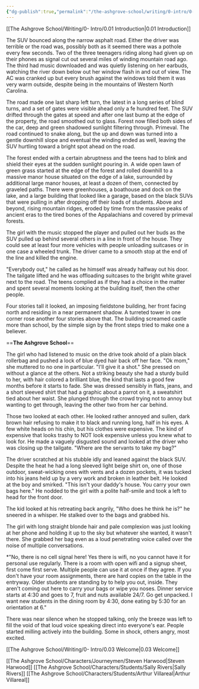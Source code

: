 ```yaml
---
{"dg-publish":true,"permalink":"/the-ashgrove-school/writing/0-intro/0-02-arrivals-two-days-earlier/"}
---
```


[[The Ashgrove School/Writing/0- Intro/0.01 Introduction\|0.01 Introduction]]

The SUV bounced along the narrow asphalt road. Either the driver was terrible or the road was, possibly both as it seemed there was a pothole every few seconds. Two of the three teenagers riding along had given up on their phones as signal cut out several miles of winding mountain road ago. The third had music downloaded and was quietly listening on her earbuds, watching the river down below out her window flash in and out of view. The AC was cranked up but every brush against the windows told them it was very warm outside, despite being in the mountains of Western North Carolina.

The road made one last sharp left turn, the latest in a long series of blind turns, and a set of gates were visible ahead only a fe hundred feet. The SUV drifted through the gates at speed and after one last bump at the edge of the property, the road smoothed out to glass. Forest now filled both sides of the car, deep and green shadowed sunlight filtering through. Primeval. The road continued to snake along, but the up and down was turned into a gentle downhill slope and eventual the winding ended as well, leaving the SUV hurtling toward a bright spot ahead on the road. 

The forest ended with a certain abruptness and the teens had to blink and shield their eyes at the sudden sunlight pouring in. A wide open lawn of green grass started at the edge of the forest and rolled downhill to a massive manor house situated on the edge of a lake, surrounded by additional large manor houses, at least a dozen of them, connected by graveled paths. There were greenhouses, a boathouse and dock on the lake, and a large building that looked like a garage, based on the black SUVs that were pulling in after dropping off their loads of students. Above and beyond, rising mountain ridges, eroded by time from the massive peaks of ancient eras to the tired bones of the Appalachians and covered by primeval forests. 

The girl with the music stopped the player and pulled out her buds as the SUV pulled up behind several others in a line in front of the house. They could see at least four more vehicles with people unloading suitcases or in one case a wheeled trunk. The driver came to a smooth stop at the end of the line and killed the engine. 

"Everybody out," he called as he himself was already halfway out his door. The tailgate lifted and he was offloading suitcases to the bright white gravel next to the road. The teens complied as if they had a choice in the matter and spent several moments looking at the building itself, then the other people. 

Four stories tall it looked, an imposing fieldstone building, her front facing north and residing in a near permanent shadow. A turreted tower in one corner rose another four stories above that. The building screamed castle more than school, by the simple sign by the front steps tried to make one a believer. 

==**The Ashgrove School**==

The girl who had listened to music on the drive took ahold of a plain black rollerbag and pushed a lock of blue dyed hair back off her face. "Ok mom," she muttered to no one in particular. "I'll give it a shot." She pressed on without a glance at the others. Not a striking beauty she had a sturdy build to her, with hair colored a brilliant blue, the kind that lasts a good few months before it starts to fade. She was dressed sensibly in flats, jeans, and a short sleeved shirt that had a graphic about a parrot on it, a sweatshirt tied about her waist. She plunged through the crowd trying not to annoy but wanting to get through, leaving the other two from her car behind. 

Those two looked at each other. He looked rather annoyed and sullen, dark brown hair refusing to make it to black and running long, half in his eyes. A few white heads on his chin, but his clothes were expensive. The kind of expensive that looks trashy to NOT look expensive unless you knew what to look for. He made a vaguely disgusted sound and looked at the driver who was closing up the tailgate. "Where are the servants to take my bag?"

The driver scratched at his stubble idly and leaned against the black SUV. Despite the heat he had a long sleeved light beige shirt on, one of those outdoor, sweat-wicking ones with vents and a dozen pockets, it was tucked into his jeans held up by a very work and broken in leather belt. He looked at the boy and smirked. "This isn't your daddy's house. You carry your own bags here." He nodded to the girl with a polite half-smile and took a left to head for the front door. 

The kid looked at his retreating back angrily, "Who does he think he is?" he sneered in a whisper. He stalked over to the bags and grabbed his. 

The girl with long straight blonde hair and pale complexion was just looking at her phone and holding it up to the sky but whatever she wanted, it wasn't there. She grabbed her bag even as a loud penetrating voice called over the noise of multiple conversations. 

*"No, there is no cell signal here! Yes there is wifi, no you cannot have it for personal use regularly. There is a room with open wifi and a signup sheet, first come first serve. Multiple people can use it at once if they agree. If you don't have your room assignments, there are hard copies on the table in the entryway. Older students are standing by to help you out, inside. They aren't coming out here to carry your bags or wipe you noses. Dinner service starts at 4:30 and goes to 7, fruit and nuts available 24/7. Go get unpacked. I want new students in the dining room by 4:30, done eating by 5:30 for an orientation at 6."

There was near silence when he stopped talking, only the breeze was left to fill the void of that loud voice speaking direct into everyone's ear. People started milling actively into the building. Some in shock, others angry, most excited. 

[[The Ashgrove School/Writing/0- Intro/0.03 Welcome\|0.03 Welcome]]

[[The Ashgrove School/Characters/Journeymen/Steven Harwood\|Steven Harwood]]
[[The Ashgrove School/Characters/Students/Sally Rivers\|Sally Rivers]]
[[The Ashgrove School/Characters/Students/Arthur Villareal\|Arthur Villareal]]

